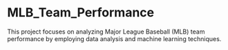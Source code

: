 # MLB_Team_Performance
This project focuses on analyzing Major League Baseball (MLB) team performance by employing data analysis and machine learning techniques.
